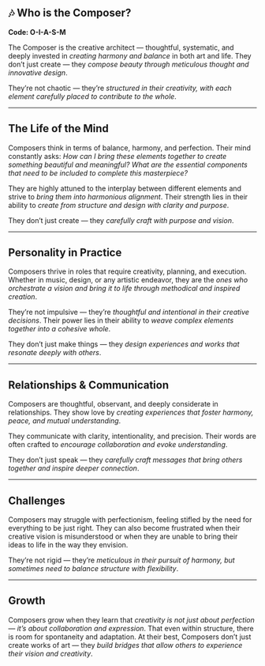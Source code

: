 ## 🎶 Who is the Composer?  
**Code: O-I-A-S-M**

The Composer is the creative architect — thoughtful, systematic, and deeply invested in *creating harmony and balance* in both art and life. They don’t just create — they *compose beauty through meticulous thought and innovative design*.

They’re not chaotic — they’re *structured in their creativity, with each element carefully placed to contribute to the whole*.

---

## The Life of the Mind

Composers think in terms of balance, harmony, and perfection. Their mind constantly asks: *How can I bring these elements together to create something beautiful and meaningful? What are the essential components that need to be included to complete this masterpiece?*

They are highly attuned to the interplay between different elements and strive to *bring them into harmonious alignment*. Their strength lies in their ability to *create from structure and design with clarity and purpose*.

They don’t just create — they *carefully craft with purpose and vision*.

---

## Personality in Practice

Composers thrive in roles that require creativity, planning, and execution. Whether in music, design, or any artistic endeavor, they are the *ones who orchestrate a vision and bring it to life through methodical and inspired creation*.

They’re not impulsive — they’re *thoughtful and intentional in their creative decisions*. Their power lies in their ability to *weave complex elements together into a cohesive whole*.

They don’t just make things — they *design experiences and works that resonate deeply with others*.

---

## Relationships & Communication

Composers are thoughtful, observant, and deeply considerate in relationships. They show love by *creating experiences that foster harmony, peace, and mutual understanding*.

They communicate with clarity, intentionality, and precision. Their words are often crafted to *encourage collaboration and evoke understanding*.

They don’t just speak — they *carefully craft messages that bring others together and inspire deeper connection*.

---

## Challenges

Composers may struggle with perfectionism, feeling stifled by the need for everything to be just right. They can also become frustrated when their creative vision is misunderstood or when they are unable to bring their ideas to life in the way they envision.

They’re not rigid — they’re *meticulous in their pursuit of harmony, but sometimes need to balance structure with flexibility*.

---

## Growth

Composers grow when they learn that *creativity is not just about perfection — it’s about collaboration and expression*. That even within structure, there is room for spontaneity and adaptation. At their best, Composers don’t just create works of art — they *build bridges that allow others to experience their vision and creativity*.

